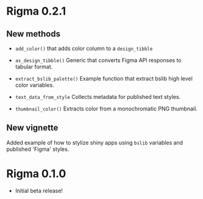# Rigma 0.2.1

## New methods

* `add_color()` that adds color column to a `design_tibble`

* `as_design_tibble()` Generic that converts Figma API responses to tabular
format.

* `extract_bslib_palette()` Example function that extract bslib high level color
variables.

* `text_data_from_style` Collects metadata for published text styles.

* `thumbnail_color()` Extracts color from a monochromatic PNG thumbnail.

## New vignette 

Added example of how to stylize shiny apps using `bslib` variables and published
'Figma' styles.

# Rigma 0.1.0

* Initial beta release!



